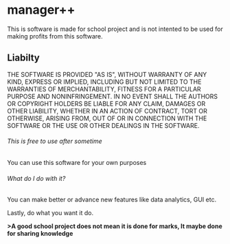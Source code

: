 # manager++ 
This is software is made for school project and is not intented to be used for making profits from this software.

## Liabilty
THE SOFTWARE IS PROVIDED "AS IS", WITHOUT WARRANTY OF ANY KIND, EXPRESS OR
IMPLIED, INCLUDING BUT NOT LIMITED TO THE WARRANTIES OF MERCHANTABILITY,
FITNESS FOR A PARTICULAR PURPOSE AND NONINFRINGEMENT. IN NO EVENT SHALL THE
AUTHORS OR COPYRIGHT HOLDERS BE LIABLE FOR ANY CLAIM, DAMAGES OR OTHER
LIABILITY, WHETHER IN AN ACTION OF CONTRACT, TORT OR OTHERWISE, ARISING FROM,
OUT OF OR IN CONNECTION WITH THE SOFTWARE OR THE USE OR OTHER DEALINGS IN THE
SOFTWARE.
###### This is free to use after sometime 
You can use this software for your own purposes 
###### What do I do with it? 
You can make better or advance new features like data analytics, GUI etc. 


Lastly, do what you want it do. 


**>A good school project does not mean it is done for marks, It maybe done for sharing knowledge** 